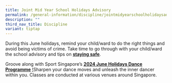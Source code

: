 ```yaml
---
title: Joint Mid Year School Holidays Advisory
permalink: /general-information/discipline/jointmidyearschoolholidaysadvisory/
description: ""
third_nav_title: Discipline
variant: tiptap
---
```

<p>During this June holidays, remind your child/ward to do the right things
and avoid being victims of crime. Take time to go through with your child/ward
the school advisory and tips on <strong><a href="/files/SM_School_Advisory.pdf" rel="noopener noreferrer nofollow" target="_blank"><u>staying safe</u></a></strong>.</p>
<p></p>
<p>Groove along with Sport Singapore’s <strong><a href="/files/PHE_June_Holiday_Program_Sport_Singapore.pdf" rel="noopener noreferrer nofollow" target="_blank"><u>2024 June Holidays Dance Programme</u></a></strong>
<a href="/files/PHE_June_Holiday_Program_Sport_Singapore.pdf" rel="noopener noreferrer nofollow" target="_blank">!</a>Sharpen your dance moves and unleash the inner dancer within you.
Classes are conducted at various venues around Singapore.</p>